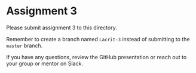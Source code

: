 # Assignment 3

Please submit assignment 3 to this directory.

Remember to create a branch named `Lacrit-3` 
instead of submitting to the `master` branch.

If you have any questions, review the GitHub presentation or reach
out to your group or mentor on Slack.
